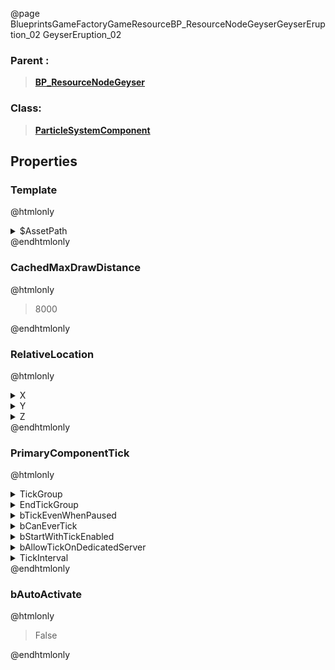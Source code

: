 @page BlueprintsGameFactoryGameResourceBP_ResourceNodeGeyserGeyserEruption_02 GeyserEruption_02
### Parent :
<b><a href="_blueprints_game_factory_game_resource_b_p__resource_node_geyser.html"><blockquote>BP_ResourceNodeGeyser</blockquote></a></b>
### Class:
<b><a href="_class_script_particle_system_component.html"><blockquote>ParticleSystemComponent</blockquote></a></b>
## Properties
### Template
@htmlonly
<details>
 <summary>$AssetPath</summary>
<b><a href="_blueprints_game_factory_game_v_f_x_resources_geyser_p__geyser_eruption_01.html"><blockquote>P_GeyserEruption_01</blockquote></a></b>
</details>
@endhtmlonly

### CachedMaxDrawDistance
@htmlonly
<blockquote>8000</blockquote>
@endhtmlonly

### RelativeLocation
@htmlonly
<details>
 <summary>X</summary>
<blockquote>-6.875</blockquote>
</details>
<details>
 <summary>Y</summary>
<blockquote>5.5</blockquote>
</details>
<details>
 <summary>Z</summary>
<blockquote>61.125</blockquote>
</details>
@endhtmlonly

### PrimaryComponentTick
@htmlonly
<details>
 <summary>TickGroup</summary>
<blockquote>2</blockquote>
</details>
<details>
 <summary>EndTickGroup</summary>
<blockquote>0</blockquote>
</details>
<details>
 <summary>bTickEvenWhenPaused</summary>
<blockquote>False</blockquote>
</details>
<details>
 <summary>bCanEverTick</summary>
<blockquote>True</blockquote>
</details>
<details>
 <summary>bStartWithTickEnabled</summary>
<blockquote>False</blockquote>
</details>
<details>
 <summary>bAllowTickOnDedicatedServer</summary>
<blockquote>False</blockquote>
</details>
<details>
 <summary>TickInterval</summary>
<blockquote>0</blockquote>
</details>
@endhtmlonly

### bAutoActivate
@htmlonly
<blockquote>False</blockquote>
@endhtmlonly


